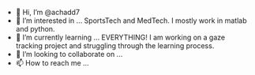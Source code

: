 - 👋 Hi, I’m @achadd7
- 👀 I’m interested in ... SportsTech and MedTech. I mostly work in matlab and python. 
- 🌱 I’m currently learning ... EVERYTHING! I am working on a gaze tracking project and struggling through the learning process. 
- 💞️ I’m looking to collaborate on ...
- 📫 How to reach me ...

<!---
achadd7/achadd7 is a ✨ special ✨ repository because its `README.md` (this file) appears on your GitHub profile.
You can click the Preview link to take a look at your changes.
--->
